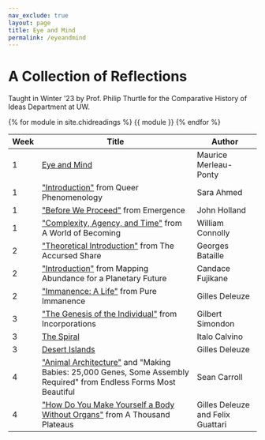 ```yaml
---
nav_exclude: true
layout: page
title: Eye and Mind
permalink: /eyeandmind
---
```

# A Collection of Reflections

Taught in Winter '23 by Prof. Philip Thurtle 
for the Comparative History of Ideas Department at UW.


{% for module in site.chidreadings %}
{{ module }}
{% endfor %}

| Week | Title | Author |
| -- | ----- | -- | 
| 1 | [Eye and Mind](/chid1a) | Maurice Merleau-Ponty |
| 1 | ["Introduction"](/chid1a) from Queer Phenomenology | Sara Ahmed |
| 1 | ["Before We Proceed"](/chid1c) from Emergence | John Holland|
| 1 | ["Complexity, Agency, and Time"](/chid1d) from A World of Becoming| William Connolly |
| 2 | ["Theoretical Introduction"](/chid2a) from The Accursed Share | Georges Bataille |
| 2 | ["Introduction"](/chid2b) from Mapping Abundance for a Planetary Future| Candace Fujikane |
| 2 | ["Immanence: A Life"](/chid2c) from Pure Immanence | Gilles Deleuze|
| 3 | ["The Genesis of the Individual"](/chid3a) from Incorporations | Gilbert Simondon|
| 3 | [The Spiral](/chid3b) | Italo Calvino |
| 3 | [Desert Islands](/chid3c) | Gilles Deleuze |
| 4 | ["Animal Architecture"](/chid4a) and "Making Babies: 25,000 Genes, Some Assembly Required" from Endless Forms Most Beautiful| Sean Carroll |
| 4 | ["How Do You Make Yourself a Body Without Organs"](/chid4b) from A Thousand Plateaus | Gilles Deleuze and Felix Guattari |

